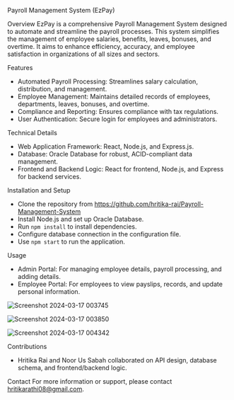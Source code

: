 Payroll Management System (EzPay)

Overview
EzPay is a comprehensive Payroll Management System designed to automate and streamline the payroll processes. This system simplifies the management of employee salaries, benefits, leaves, bonuses, and overtime. It aims to enhance efficiency, accuracy, and employee satisfaction in organizations of all sizes and sectors.

Features
- Automated Payroll Processing: Streamlines salary calculation, distribution, and management.
- Employee Management: Maintains detailed records of employees, departments, leaves, bonuses, and overtime.
- Compliance and Reporting: Ensures compliance with tax regulations.
- User Authentication: Secure login for employees and administrators.

Technical Details
- Web Application Framework: React, Node.js, and Express.js.
- Database: Oracle Database for robust, ACID-compliant data management.
- Frontend and Backend Logic: React for frontend, Node.js, and Express for backend services.

Installation and Setup
- Clone the repository from https://github.com/hritika-rai/Payroll-Management-System
- Install Node.js and set up Oracle Database.
- Run `npm install` to install dependencies.
- Configure database connection in the configuration file.
- Use `npm start` to run the application.

Usage
- Admin Portal: For managing employee details, payroll processing, and adding details.
- Employee Portal: For employees to view payslips, records, and update personal information.

![Screenshot 2024-03-17 003745](https://github.com/hritika-rai/Payroll-Management-System/assets/128460719/f5423d7a-43d6-480d-a16c-e2998f8d8eaa)

![Screenshot 2024-03-17 003850](https://github.com/hritika-rai/Payroll-Management-System/assets/128460719/0566916f-52fa-42ae-89fd-4bf26887786a)


![Screenshot 2024-03-17 004342](https://github.com/hritika-rai/Payroll-Management-System/assets/128460719/8f15afcc-4381-4684-b53d-0c35a677684d)


Contributions
- Hritika Rai and Noor Us Sabah collaborated on API design, database schema, and frontend/backend logic.

Contact
For more information or support, please contact hritikarathi08@gmail.com.
